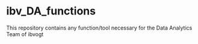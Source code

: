 # ibv_DA_functions
This repository contains any function/tool necessary for the Data Analytics Team of ibvogt
